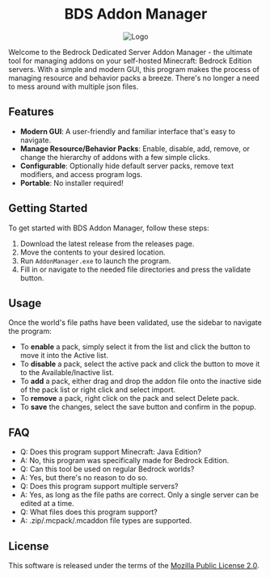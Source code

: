 <h1 align="center">BDS Addon Manager</h1>
<p align="center">
<img alt="Logo" src="https://raw.githubusercontent.com/DragonTech26/BDSAddonManager/master/Assets/logo.png"/>
</p>

Welcome to the  Bedrock Dedicated Server Addon Manager - the ultimate tool for managing addons on your self-hosted Minecraft: Bedrock Edition servers. With a simple and modern GUI, this program makes the process of managing resource and behavior packs a breeze. There's no longer a need to mess around with multiple json files.

## Features

- **Modern GUI**: A user-friendly and familiar interface that's easy to navigate.
- **Manage Resource/Behavior Packs**: Enable, disable, add, remove, or change the hierarchy of addons with a few simple clicks.
- **Configurable**: Optionally hide default server packs, remove text modifiers, and access program logs. 
- **Portable**: No installer required!

## Getting Started

To get started with BDS Addon Manager, follow these steps:

1. Download the latest release from the releases page.
2. Move the contents to your desired location.
3. Run `AddonManager.exe` to launch the program.
4. Fill in or navigate to the needed file directories and press the validate button.

## Usage

Once the world's file paths have been validated, use the sidebar to navigate the program:

- To **enable** a pack, simply select it from the list and click the button to move it into the Active list.
- To **disable** a pack, select the active pack and click the button to move it to the Available/Inactive list.
- To **add** a pack, either drag and drop the addon file onto the inactive side of the pack list or right click and select import.
- To **remove** a pack, right click on the pack and select Delete pack.
- To **save** the changes, select the save button and confirm in the popup.


## FAQ

- Q: Does this program support Minecraft: Java Edition?
- A: No, this program was specifically made for Bedrock Edition.
- Q: Can this tool be used on regular Bedrock worlds?
- A: Yes, but there's no reason to do so.
- Q: Does this program support multiple servers?
- A: Yes, as long as the file paths are correct. Only a single server can be edited at a time.
- Q: What files does this program support?
- A: .zip/.mcpack/.mcaddon file types are supported.

## License

This software is released under the terms of the [Mozilla Public License 2.0](LICENSE.md).
